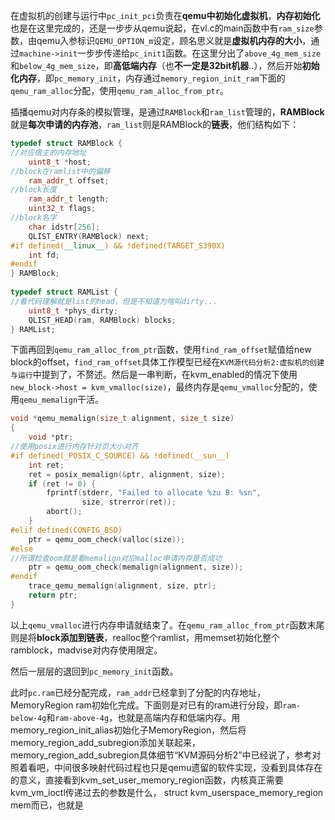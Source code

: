 
在虚拟机的创建与运行中`pc_init_pci`负责在**qemu中初始化虚拟机**，**内存初始化**也是在这里完成的，还是一步步从qemu说起，在vl.c的main函数中有`ram_size`参数，由qemu入参标识`QEMU_OPTION_m`设定，顾名思义就是**虚拟机内存的大小**，通过`machine->init`一步步传递给`pc_init1`函数。在这里分出了`above_4g_mem_size`和`below_4g_mem_size`，即**高低端内存**（也**不一定是32bit机器**..），然后开始**初始化内存**，即`pc_memory_init`，内存通过`memory_region_init_ram`下面的`qemu_ram_alloc`分配，使用`qemu_ram_alloc_from_ptr`。

插播qemu对内存条的模拟管理，是通过`RAMBlock`和`ram_list`管理的，**RAMBlock**就是**每次申请的内存池**，`ram_list`则是RAMBlock的**链表**，他们结构如下：

```cpp
typedef struct RAMBlock {
//对应宿主的内存地址
    uint8_t *host;
//block在ramlist中的偏移
    ram_addr_t offset;
//block长度
    ram_addr_t length;
    uint32_t flags;
//block名字
    char idstr[256];
    QLIST_ENTRY(RAMBlock) next;
#if defined(__linux__) && !defined(TARGET_S390X)
    int fd;
#endif
} RAMBlock;
 
typedef struct RAMList {
//看代码理解就是list的head，但是不知道为啥叫dirty...
    uint8_t *phys_dirty;
    QLIST_HEAD(ram, RAMBlock) blocks;
} RAMList;
```

下面再回到`qemu_ram_alloc_from_ptr`函数，使用`find_ram_offset`赋值给new block的offset，`find_ram_offset`具体工作模型已经在`KVM源代码分析2:虚拟机的创建与运行`中提到了，不赘述。然后是一串判断，在kvm_enabled的情况下使用`new_block->host = kvm_vmalloc(size)`，最终内存是`qemu_vmalloc`分配的，使用`qemu_memalign`干活。

```cpp
void *qemu_memalign(size_t alignment, size_t size)
{
    void *ptr;
//使用posix进行内存针对页大小对齐
#if defined(_POSIX_C_SOURCE) && !defined(__sun__)
    int ret;
    ret = posix_memalign(&ptr, alignment, size);
    if (ret != 0) {
        fprintf(stderr, "Failed to allocate %zu B: %sn",
                size, strerror(ret));
        abort();
    }
#elif defined(CONFIG_BSD)
    ptr = qemu_oom_check(valloc(size));
#else
//所谓检查oom就是看memalign对应malloc申请内存是否成功
    ptr = qemu_oom_check(memalign(alignment, size));
#endif
    trace_qemu_memalign(alignment, size, ptr);
    return ptr;
}
```

以上`qemu_vmalloc`进行内存申请就结束了。在`qemu_ram_alloc_from_ptr`函数末尾则是将**block添加到链表**，realloc整个ramlist，用memset初始化整个ramblock，madvise对内存使用限定。

然后一层层的退回到`pc_memory_init`函数。

此时`pc.ram`已经分配完成，`ram_addr`已经拿到了分配的内存地址，MemoryRegion ram初始化完成。下面则是对已有的ram进行分段，即`ram-below-4g`和`ram-above-4g`，也就是高端内存和低端内存。用memory_region_init_alias初始化子MemoryRegion，然后将memory_region_add_subregion添加关联起来，memory_region_add_subregion具体细节“KVM源码分析2”中已经说了，参考对照着看吧，中间很多映射代码过程也只是qemu遗留的软件实现，没看到具体存在的意义，直接看到kvm_set_user_memory_region函数，内核真正需要kvm_vm_ioctl传递过去的参数是什么， struct kvm_userspace_memory_region mem而已，也就是